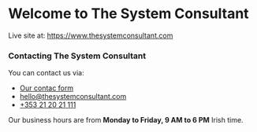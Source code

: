 # Welcome to The System Consultant

Live site at: https://www.thesystemconsultant.com

### Contacting The System Consultant

You can contact us via:

- [Our contac form](https://www.thesystemconsultant.com/index#contact)
- [hello@thesystemconsultant.com](mailto:hello@thesystemconsultant.com)
- [+353 21 20 21 111](tel:+353212021111)

Our business hours are from **Monday to Friday, 9 AM to 6 PM** Irish time.

